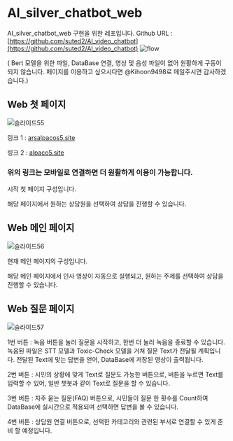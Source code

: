 # AI_silver_chatbot_web
AI_silver_chatbot_web 구현을 위한 레포입니다. Github URL : [https://github.com/suted2/AI_video_chatbot](https://github.com/suted2/AI_video_chatbot)
![flow](https://github.com/suted2/AI_silver_chatbot_web/assets/121469546/a5151761-a64d-4c7a-b9ec-ee8549f3334a)

( Bert 모델을 위한 파일, DataBase 연결, 영상 및 음성 파일이 없어 원활하게 구동이 되지 않습니다. 페이지를 이용하고 싶으시다면 @Kihoon9498로 메일주시면 감사하겠습니다.)

## Web 첫 페이지

![슬라이드55](https://github.com/suted2/AI_silver_chatbot_web/assets/121469546/3ab61c58-b433-47ae-ab9b-8f1622e593a0)

링크 1 : [arsalpacos5.site](http://arsalpacos5.site/)

링크 2 : [alpaco5.site](http://alpaco5.site/) 

### 위의 링크는 모바일로 연결하면 더 원활하게 이용이 가능합니다.

시작 첫 페이지 구성입니다.

해당 페이지에서 원하는 상담원을 선택하여 상담을 진행할 수 있습니다.


## Web 메인 페이지 

![슬라이드56](https://github.com/suted2/AI_silver_chatbot_web/assets/121469546/87c9d19b-26d4-4957-86c5-708c145f13e6)

현재 메인 페이지의 구성입니다. 

해당 메인 페이지에서 인사 영상이 자동으로 실행되고, 원하는 주제를 선택하여 상담을 진행할 수 있습니다.


## Web 질문 페이지

![슬라이드57](https://github.com/suted2/AI_silver_chatbot_web/assets/121469546/00848475-cd1a-49eb-aae9-7c8bb979931a)

1번 버튼 : 녹음 버튼을 눌러 질문을 시작하고, 한번 더 눌러 녹음을 종료할 수 있습니다.
          녹음된 파일은 STT 모델과 Toxic-Check 모델을 거쳐 질문 Text가 전달될 계획입니다.
          전달된 Text에 맞는 답변을 얻어, DataBase에 저장된 영상이 출력됩니다.

2번 버튼 : 시민의 상황에 맞게 Text로 질문도 가능한 버튼으로, 버튼을 누르면 Text를 입력할 수 있어, 일반 챗봇과 같이 Text로 질문을 할 수 있습니다.

3번 버튼 : 자주 묻는 질문(FAQ) 버튼으로, 시민들이 질문 한 횟수를 Count하여 DataBase에 실시간으로 적용되며 선택하면 답변을 볼 수 있습니다.

4번 버튼 : 상담원 연결 버튼으로, 선택한 카테고리와 관련된 부서로 연결할 수 있게 준비 할 예정입니다.
